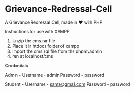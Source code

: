 # Grievance-Redressal-Cell
A Grievance Redressal Cell, made in ❤ with PHP

Instructions for use with XAMPP
1. Unzip the cms.rar file
2. Place it in htdocs folder of xampp
3. import the cms.sql file from the phpmyadmin
4. run at localhost/cms




Credentials - 

Admin - 
Username - admin
Password - password

Student - 
Username - samz@gmail.com
Password - password

